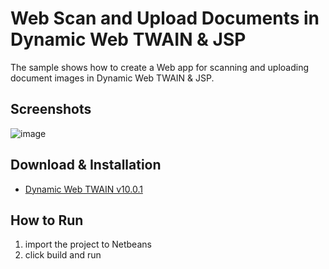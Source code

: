 Web Scan and Upload Documents in Dynamic Web TWAIN & JSP
=======================================================================

The sample shows how to create a Web app for scanning and uploading document images in Dynamic Web TWAIN & JSP.

Screenshots
-----------
![image](http://www.codepool.biz/wp-content/uploads/2014/11/nodejs_dwt.png)

Download & Installation
-----------------------
* [Dynamic Web TWAIN v10.0.1][1]

How to Run
-----------
1. import the project to Netbeans
2. click build and run

[1]:http://www.dynamsoft.com/download/Dynamic%20Web%20TWAIN%2010.0.1%20TRIAL.exe



